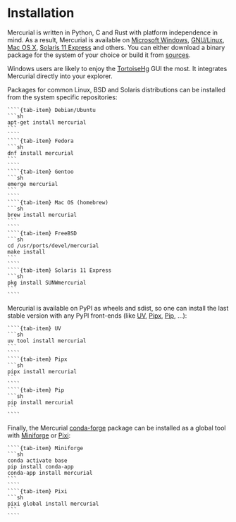 # Installation

Mercurial is written in Python, C and Rust with platform independence in mind. As a
result, Mercurial is available on [Microsoft Windows], [GNU/Linux], [Mac OS X],
[Solaris 11 Express] and others. You can either download a binary package for the system
of your choice or build it from [sources](https://www.mercurial-scm.org/release).

Windows users are likely to enjoy the [TortoiseHg] GUI the most. It integrates Mercurial
directly into your explorer.

Packages for common Linux, BSD and Solaris distributions can be installed from the system
specific repositories:

`````{tab-set}
````{tab-item} Debian/Ubuntu
```sh
apt-get install mercurial
```
````
````{tab-item} Fedora
```sh
dnf install mercurial
```
````
````{tab-item} Gentoo
```sh
emerge mercurial
```
````
````{tab-item} Mac OS (homebrew)
```sh
brew install mercurial
```
````
````{tab-item} FreeBSD
```sh
cd /usr/ports/devel/mercurial
make install
```
````
````{tab-item} Solaris 11 Express
```sh
pkg install SUNWmercurial
```
````
`````

Mercurial is available on PyPI as wheels and sdist, so one can install the last stable
version with any PyPI front-ends (like [UV], [Pipx], [Pip], ...):

`````{tab-set}
````{tab-item} UV
```sh
uv tool install mercurial
```
````
````{tab-item} Pipx
```sh
pipx install mercurial
```
````
````{tab-item} Pip
```sh
pip install mercurial
```
````
`````

Finally, the Mercurial [conda-forge] package can be installed as a global tool with
[Miniforge] or [Pixi]:

`````{tab-set}
````{tab-item} Miniforge
```sh
conda activate base
pip install conda-app
conda-app install mercurial
```
````
````{tab-item} Pixi
```sh
pixi global install mercurial
```
````
`````

[conda-forge]: https://conda-forge.org/
[gnu/linux]: http://kernel.org/
[mac os x]: http://www.apple.com/
[microsoft windows]: http://www.microsoft.com/windows
[miniforge]: https://github.com/conda-forge/miniforge
[pip]: https://pip.pypa.io
[pipx]: https://pipx.pypa.io
[pixi]: https://pixi.sh
[solaris 11 express]: http://oracle.com/solaris
[tortoisehg]: http://tortoisehg.org/
[uv]: https://docs.astral.sh/uv
